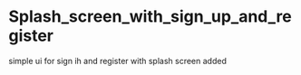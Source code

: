 # Splash_screen_with_sign_up_and_register

simple ui for sign ih and register 
with splash screen added
